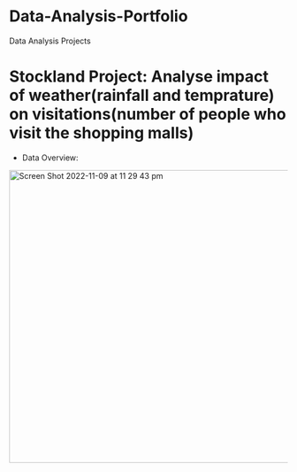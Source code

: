 # Data-Analysis-Portfolio
Data Analysis Projects
# Stockland Project: Analyse impact of weather(rainfall and temprature) on visitations(number of people who visit the shopping malls)
* Data Overview:

<img width="529" alt="Screen Shot 2022-11-09 at 11 29 43 pm" src="https://user-images.githubusercontent.com/68881575/200830688-90b9366d-8028-4ddd-94a7-ebefba178bf4.png">
